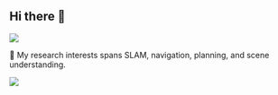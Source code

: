 ## Hi there 👋
<img src="https://komarev.com/ghpvc/?username=jiayuan-sun&color=blue" />

🔭 My research interests spans SLAM, navigation, planning, and scene understanding.

<img src="https://github-readme-activity-graph.vercel.app/graph?username=jiayuan-sun&theme=github-light" />
